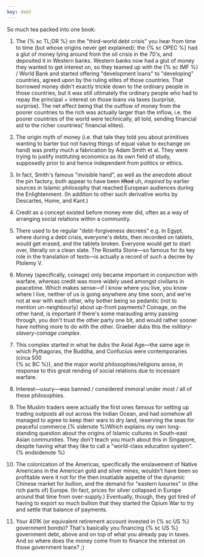 ```yaml
---
key: debt
---
```


So much tea packed into one book:

1.  The {% sc TL;DR %} on the "third-world debt crisis" you hear from time to
    time (but whose origins never get explained): the {% sc OPEC %} had a glut
    of money lying around from the oil crisis in the 70's, and deposited it in
    Western banks. Western banks now had a glut of money they wanted to get
    interest on, so they teamed up with the {% sc IMF %} / World Bank and
    started offering "development loans" to "developing" countries, agreed
    upon by the ruling elites of those countries. That borrowed money didn't
    exactly trickle down to the ordinary people in those countries, but it was
    still ultimately the ordinary people who had to repay the principal +
    interest on those loans via taxes (surprise, surprise). The net effect
    being that the outflow of money from the poorer countries to the rich was
    actually larger than the inflow, i.e. the poorer countries of the world
    were technically, all told, sending financial aid to the richer
    countries(’ financial elites).

1.  The origin myth of money (i.e. that tale they told you about primitives
    wanting to barter but not having things of equal value to exchange on
    hand) was pretty much a fabrication by Adam Smith et al. They were trying
    to justify instituting economics as its own field of study, supposedly
    prior to and hence independent from politics or ethics.

1.  In fact, Smith's famous "invisible hand", as well as the anecdote about
    the pin factory, both appear to have been ~~lifted~~ uh, _inspired_ by
    earlier sources in Islamic philosophy that reached European audiences
    during the Enlightenment. (In addition to other such derivative works by
    Descartes, Hume, and Kant.)

1.  Credit as a concept existed before money ever did, often as a way of
    arranging social relations within a community.

1.  There used to be regular "debt-forgiveness decrees" e.g. in Egypt, where
    during a debt crisis, everyone's debts, then recorded on tablets, would
    get erased, and the tablets broken. Everyone would get to start over,
    literally on a clean slate. The Rosetta Stone—so famous for its key role
    in the translation of texts—is actually a record of such a decree by
    Ptolemy V.

1.  Money (specifically, coinage) only became important in conjunction with
    warfare, whereas credit was more widely used amongst civilians in
    peacetime. Which makes sense—if I know where you live, you know where I
    live, neither of us is going anywhere any time soon, and we're not at war
    with each other, why bother being so pedantic (not to mention
    un-neighbourly) about up-front payments? Coinage, on the other hand, is
    important if there's some marauding army passing through, you don't trust
    the other party one bit, and would rather sooner have nothing more to do
    with the other. Graeber dubs this the _military-slavery-coinage complex_.

1.  This complex started in what he dubs the Axial Age—the same age in which
    Pythagoras, the Buddha, and Confucius were contemporaries (circa 500    
    {% sc BC %}), and the major world philosophies/religions arose, in
    response to this great rending of social relations due to incessant
    warfare.

1.  Interest—usury—was banned / considered immoral under most / all of these
    philosophies.

1.  The Muslim traders were actually the first ones famous for setting up
    trading outposts all out across the Indian Ocean, and had somehow all
    managed to agree to keep their wars to dry land, reserving the seas for
    peaceful commerce.{% sidenote %}Which explains my own long-standing
    question about the origins of Islamic cultures in South-east Asian
    communities. They don't teach you much about this in Singapore, despite
    having what they like to call a "world-class education system".{%
    endsidenote %}

1.  The colonization of the Americas, specifically the enslavement of Native
    Americans in the American gold and silver mines, wouldn't have been so
    profitable were it not for the then insatiable appetite of the dynamic
    Chinese market for bullion, and the demand for "eastern luxuries" in (the
    rich parts of) Europe. (In fact, prices for silver collapsed in Europe
    around that time from over-supply.) Eventually, though, they got tired of
    having to export so much bullion that they started the Opium War to try
    and settle that balance of payments.

1.  Your 401K (or equivalent retirement account invested in {% sc US %}
    government bonds)? That's basically you financing {% sc US %} government
    debt, above and on top of what you already pay in taxes. And so where does
    the money come from to finance the interest on those government loans? ;)
